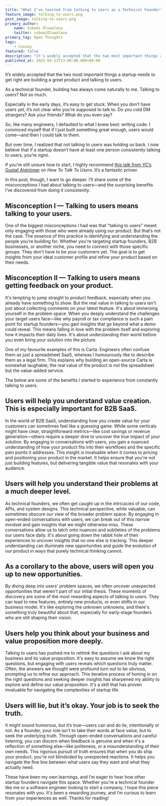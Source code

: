 ```yaml
---
title: "What I’ve learned from talking to users as a Technical Founder"
feature_image: talking-to-users.png
post_image: talking-to-users.png
primary_author:
    name: Subomi Oluwalana
    twitter: subomiOluwalana
primary_tag: Open Thoughts
tags:
    - Convoy
featured: false
description: "It’s widely accepted that the two most important things a startup needs to get right are building a great product and talking to users. As a technical founder, building has always come naturally to me. Talking to users? Not so much. In this post, i’ll share some of the misconceptions I had about talking to users—and the surprising benefits I’ve discovered from doing it consistently."
published_at: 2025-04-23T13:00:00.000+00:00
---
```


It’s widely accepted that the two most important things a startup needs to get right are building a great product and talking to users.

As a technical founder, building has always come naturally to me. Talking to users? Not so much.

Especially in the early days, it’s easy to get stuck. When you don’t have users yet, it’s not clear who you’re supposed to talk to. Do you cold DM strangers? Ask your friends? What do you even say?

So, like many engineers, I defaulted to what I knew best: writing code. I convinced myself that if I just built something great enough, users would come—and then I could talk to them.

But over time, I realized that not talking to users was holding us back. I now believe that if a startup doesn’t have at least one person consistently talking to users, you’re ngmi.

If you’re still unsure how to start, I highly recommend [this talk from YC’s Gustaf Alströmer](https://www.youtube.com/watch?v=z1iF1c8w5Lg) on *How To Talk To Users*. It’s a fantastic primer.

In this post, though, I want to go deeper. I’ll share some of the misconceptions I had about talking to users—and the surprising benefits I’ve discovered from doing it consistently.

## Misconception I — Talking to users means talking to your users.

One of the biggest misconceptions I had was that "talking to users" meant only engaging with those who were already using our product. But that’s not the case. The essence of this practice is identifying and understanding the people you're building for. Whether you're targeting startup founders, B2B businesses, or another niche, you need to connect with those specific groups. They don't have to be your customers yet. The goal is to get insights from your ideal customer profile and refine your product based on their needs.

## Misconception II — Talking to users means getting feedback on your product.

It's tempting to jump straight to product feedback, especially when you already have something to show. But the real value in talking to users isn't just about collecting comments on your latest feature. It's about immersing yourself in the problem space. When you deeply understand the challenges your target users face—like why payroll or tax compliance is such a pain point for startup founders—you gain insights that go beyond what a demo could reveal. This means falling in love with the problem itself and exploring how it impacts their daily lives. It's about understanding their world before you even bring your solution into the picture.

One of my favourite examples of this is Carta. Engineers often confuse them as just a spreadsheet SaaS, whereas I humourously like to describe them as a legal firm. This explains why building an open-source Carta is somewhat laughable; the real value of the product is not the spreadsheet but the value-added service. 

The below are some of the benefits I started to experience from constantly talking to users.

## Users will help you understand value creation. This is especially important for B2B SaaS.

In the world of B2B SaaS, understanding how you create value for your customers can sometimes feel like a guessing game. While some verticals might have clear, straightforward metrics—like cost savings or revenue generation—others require a deeper dive to uncover the true impact of your solution. By engaging in conversations with users, you gain a nuanced understanding of how your product fits into their workflows and the specific pain points it addresses. This insight is invaluable when it comes to pricing and positioning your product in the market. It helps ensure that you're not just building features, but delivering tangible value that resonates with your audience.

## Users will help you understand their problems at a much deeper level.

As technical founders, we often get caught up in the intricacies of our code, APIs, and system designs. This technical perspective, while valuable, can sometimes obscure our view of the broader problem space. By engaging in open-ended conversations with users, we can break out of this narrow mindset and gain insights that we might otherwise miss. These conversations allow us to latch onto nuances and subtleties of the problems our users face daily. It's about going down the rabbit hole of their experiences to uncover insights that no one else is tracking. This deeper understanding can illuminate new opportunities and guide the evolution of our product in ways that purely technical thinking cannot.

## As a corollary to the above, users will open you up to new opportunities.

By diving deep into users' problem spaces, we often uncover unexpected opportunities that weren't part of our initial thesis. These moments of discovery are some of the most rewarding aspects of talking to users. They can lead to new features, entirely new products, or even shifts in our business model. It's like exploring the unknown unknowns, and there's something truly beautiful about that, especially for early-stage founders who are still shaping their vision.

## Users help you think about your business and value proposition more deeply.

Talking to users has pushed me to rethink the questions I ask about my business and its value proposition. It's easy to assume we know the right questions, but engaging with users reveals which questions truly matter. Often, the answers we thought were profound turn out to be obvious, prompting us to refine our approach. This iterative process of honing in on the right questions and seeking deeper insights has sharpened my ability to explore and define our value proposition. It's a skill that has proven invaluable for navigating the complexities of startup life.

## Users will lie, but it’s okay. Your job is to seek the truth.

It might sound humorous, but it’s true—users can and do lie, intentionally or not. As a founder, your role isn't to take their words at face value, but to seek the underlying truth. Through open-ended conversations and careful listening, you can discern when feedback is genuine and when it's a reflection of something else—like politeness, or a misunderstanding of their own needs. This rigorous pursuit of truth ensures that when you do ship your product, you're not blindsided by unexpected reactions. It helps you navigate the fine line between what users say they want and what they actually need.

These have been my own learnings, and I’m eager to hear how other startup founders navigate this space. Whether you're a technical founder like me or a software engineer looking to start a company, I hope this piece resonates with you. It's been a rewarding journey, and I’m curious to learn from your experiences as well. Thanks for reading!
